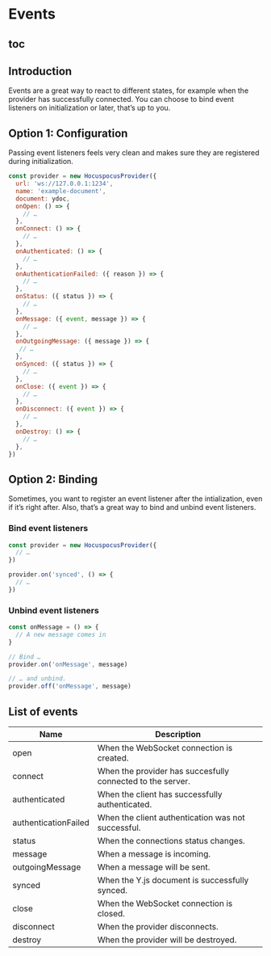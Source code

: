 # Events

## toc

## Introduction
Events are a great way to react to different states, for example when the provider has successfully connected. You can choose to bind event listeners on initialization or later, that’s up to you.

## Option 1: Configuration
Passing event listeners feels very clean and makes sure they are registered during initialization.

```js
const provider = new HocuspocusProvider({
  url: 'ws://127.0.0.1:1234',
  name: 'example-document',
  document: ydoc,
  onOpen: () => {
    // …
  },
  onConnect: () => {
    // …
  },
  onAuthenticated: () => {
    // …
  },
  onAuthenticationFailed: ({ reason }) => {
    // …
  },
  onStatus: ({ status }) => {
    // …
  },
  onMessage: ({ event, message }) => {
    // …
  },
  onOutgoingMessage: ({ message }) => {
   // …
  },
  onSynced: ({ status }) => {
    // …
  },
  onClose: ({ event }) => {
    // …
  },
  onDisconnect: ({ event }) => {
    // …
  },
  onDestroy: () => {
    // …
  },
})
```

## Option 2: Binding
Sometimes, you want to register an event listener after the intialization, even if it’s right after. Also, that’s a great way to bind and unbind event listeners.

### Bind event listeners

```js
const provider = new HocuspocusProvider({
  // …
})

provider.on('synced', () => {
  // …
})
```

### Unbind event listeners

```js
const onMessage = () => {
  // A new message comes in
}

// Bind …
provider.on('onMessage', message)

// … and unbind.
provider.off('onMessage', message)
```

## List of events

| Name                 | Description                                                |
|----------------------|------------------------------------------------------------|
| open                 | When the WebSocket connection is created.                  |
| connect              | When the provider has succesfully connected to the server. |
| authenticated        | When the client has successfully authenticated.            |
| authenticationFailed | When the client authentication was not successful.         |
| status               | When the connections status changes.                       |
| message              | When a message is incoming.                                |
| outgoingMessage      | When a message will be sent.                               |
| synced               | When the Y.js document is successfully synced.             |
| close                | When the WebSocket connection is closed.                   |
| disconnect           | When the provider disconnects.                             |
| destroy              | When the provider will be destroyed.                       |

